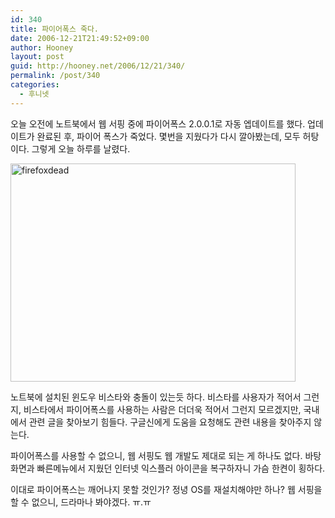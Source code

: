 ```yaml
---
id: 340
title: 파이어폭스 죽다.
date: 2006-12-21T21:49:52+09:00
author: Hooney
layout: post
guid: http://hooney.net/2006/12/21/340/
permalink: /post/340
categories:
  - 후니넷
---
```

오늘 오전에 노트북에서 웹 서핑 중에 파이어폭스 2.0.0.1로 자동 엡데이트를 했다. 업데이트가 완료된 후, 파이어 폭스가 죽었다. 몇번을 지웠다가 다시 깔아봤는데, 모두 허탕이다. 그렇게 오늘 하루를 날렸다.

<img src="/uploads/2006/fifrefox2.0%2Bvista_problem.png" alt="firefoxdead" title="firefox dead" height="349" width="456" /> 

노트북에 설치된 윈도우 비스타와 충돌이 있는듯 하다. 비스타를 사용자가 적어서 그런지, 비스타에서 파이어폭스를 사용하는 사람은 더더욱 적어서 그런지 모르겠지만, 국내에서 관련 글을 찾아보기 힘들다. 구글신에게 도움을 요청해도 관련 내용을 찾아주지 않는다.

파이어폭스를 사용할 수 없으니, 웹 서핑도 웹 개발도 제대로 되는 게 하나도 없다. 바탕화면과 빠른메뉴에서 지웠던 인터넷 익스플러 아이콘을 복구하자니 가슴 한켠이 횡하다.

이대로 파이어폭스는 깨어나지 못할 것인가? 정녕 OS를 재설치해야만 하나? 웹 서핑을 할 수 없으니, 드라마나 봐야겠다. ㅠ.ㅠ